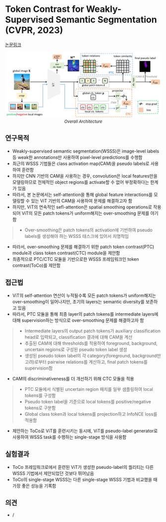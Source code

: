 # Token Contrast for Weakly-Supervised Semantic Segmentation (CVPR, 2023)

[논문링크](https://openaccess.thecvf.com/content/CVPR2023/html/Ru_Token_Contrast_for_Weakly-Supervised_Semantic_Segmentation_CVPR_2023_paper.html)

<p align="center">
    <img width="800" alt='fig1' src="./img/12_05_01.png?raw=true"></br>
    <em><font size=2>Overall Architecture</font></em>
</p>

## 연구목적
- Weakly-supervised semantic segmentation(WSSS)은 image-level labels 등 weak한 annotations만 사용하여 pixel-level predictions를 수행함
- 최근의 WSSS 기법들은 class activation map(CAM)을 pseudo labels로 사용하여 훈련함
- 하지만 CNN 기반의 CAM을 사용하는 경우, convolution은 local features만을 모델링하므로 전체적인 object regions를 activate할 수 없어 부정확하다는 한계가 있음
- 따라서, 본 논문에서는 self-attention을 통해 global feature interactions를 모델링할 수 있는 ViT 기반의 CAM을 사용하여 문제를 해결하고자 함
- 하지만, ViT의 연속적인 sefl-attention은 spatial smoothing operations로 작용되어 ViT의 모든 patch tokens가 uniform해지는 over-smoothing 문제를 야기함
> - Over-smoothing은 patch tokens의 activation에 기반하여 pseudo labels를 생성해야 하는 WSSS 태스크에 있어서 치명적임
- 따라서, over-smoothing 문제를 해결하기 위한 patch token contrast(PTC) module과 class token contrast(CTC) module을 제안함
- 최종적으로 PTC/CTC 모듈을 기반으로한 WSSS 프레임워크인 token contrast(ToCo)를 제안함

## 접근법
- ViT의 self-attention 연산이 누적될수록 모든 patch tokens가 uniform해지는 over-smoothing이 일어나지만, 초기의 layers는 semantic diversity를 보존하고 있음
- 따라서, PTC 모듈을 통해 최종 layer의 patch tokens를 intermediate layers에 대해 supervision하는 방식으로 over-smoothing 문제를 해결하고자 함
> - Intermediate layers의 output patch tokens가 auxiliary classification head로 입력되고, classification 결과에 대해 CAM을 계산
> - 추출된 CAM에 대해 thresholds를 적용하여 foreground, background, uncertain regions로 구성된 pseudo token label 생성
> - 생성된 pseudo token label의 각 category(foreground, background만 고려)로부터 pairwise relations를 계산하고, final patch tokens를 supervision함
- CAM의 discriminativeness를 더 개선하기 위해 CTC 모듈을 적용
> - PTC 모듈에서 식별된 uncertain region 패치를 일부 샘플링하여 local tokens를 구성함
> - Pseudo token label을 기준으로 local tokens를 positive/negative tokens로 구분함
> - Global class token과 local tokens를 projection하고 InfoNCE loss를 적용함
- 제안하는 ToCo로 ViT를 훈련시키는 동시에, ViT를 pseudo-label generator로 사용하여 WSSS task를 수행하는 single-stage 방식을 사용함

## 실험결과
- ToCo 프레임워크로에서 훈련된 ViT가 생성한 pseudo-label의 퀄리티는 다른 WSSS 기법에서 제안되었던 것보다 뛰어났음
- ToCo의 single-stage WSSS는 다른 single-stage WSSS 기법과 비교했을 때 가장 좋은 성능을 기록함

## 의견
- /